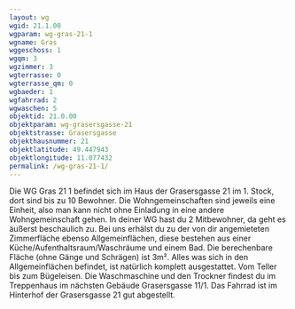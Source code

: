 ```yaml
---
layout: wg
wgid: 21.1.00
wgparam: wg-gras-21-1
wgname: Gras
wggeschoss: 1
wgqm: 3
wgzimmer: 3
wgterrasse: 0
wgterrasse_qm: 0
wgbaeder: 1
wgfahrrad: 2
wgwaschen: 5
objektid: 21.0.00
objektparam: wg-grasersgasse-21
objektstrasse: Grasersgasse
objekthausnummer: 21
objektlatitude: 49.447943
objektlongitude: 11.077432
permalink: /wg-gras-21-1/  
---
```

Die WG Gras 21 1 befindet sich im Haus der Grasersgasse 21 im 1. Stock, dort sind bis zu 10 Bewohner. Die Wohngemeinschaften sind jeweils eine Einheit, also man kann nicht ohne Einladung in eine andere Wohngemeinschaft gehen. In deiner WG hast du 2 Mitbewohner, da geht es äußerst beschaulich zu. Bei uns erhälst du zu der von dir angemieteten Zimmerfläche ebenso Allgemeinflächen, diese bestehen aus einer Küche/Aufenthaltsraum/Waschräume und einem Bad. Die berechenbare Fläche (ohne Gänge und Schrägen) ist 3m². Alles was sich in den Allgemeinflächen befindet, ist natürlich komplett ausgestattet. Vom Teller bis zum Bügeleisen. Die Waschmaschine und den Trockner findest du im Treppenhaus im nächsten Gebäude Grasersgasse 11/1. Das Fahrrad ist im Hinterhof der Grasersgasse 21 gut abgestellt.